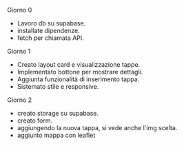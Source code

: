 Giorno 0
- Lavoro db su supabase.
- installate dipendenze.
- fetch per chiamata API.

Giorno 1
- Creato layout card e visualizzazione tappe.
- Implementato bottone per mostrare dettagli.
- Aggiunta funzionalità di inserimento tappa.
- Sistemato stile e responsive.

Giorno 2
- creato storage su supabase.
- creato form.
- aggiungendo la nuova tappa, si vede anche l'img scelta.
- aggiunto mappa con leaflet
